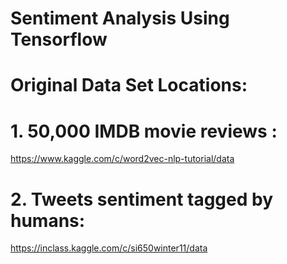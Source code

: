 # Sentiment Analysis Using Tensorflow

# Original Data Set Locations:

# 1. 50,000 IMDB movie reviews :
https://www.kaggle.com/c/word2vec-nlp-tutorial/data

# 2. Tweets sentiment tagged by humans:
https://inclass.kaggle.com/c/si650winter11/data




